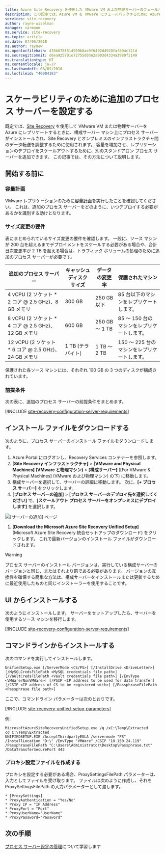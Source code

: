 ```yaml
---
title: Azure Site Recovery を使用した VMware VM および物理サーバーのフェールバックのために Azure でプロセス サーバーを設定する | Microsoft Docs
description: この記事では、Azure VM を VMware にフェールバックするために Azure でプロセス サーバーを設定する方法について説明します。
services: site-recovery
author: rayne-wiselman
manager: carmonm
ms.service: site-recovery
ms.topic: article
ms.date: 07/06/2018
ms.author: raynew
ms.openlocfilehash: 478b678f514959b8ae9f6492d4920faf894c321d
ms.sourcegitcommit: d0ea925701e72755d0b62a903d4334a3980f2149
ms.translationtype: HT
ms.contentlocale: ja-JP
ms.lasthandoff: 08/09/2018
ms.locfileid: "40004183"
---
```

# <a name="set-up-additional-process-servers-for-scalability"></a>スケーラビリティのために追加のプロセス サーバーを設定する

既定では、[Site Recovery](site-recovery-overview.md) を使用して VMware VM または物理サーバーを Azure にレプリケートするときに、構成サーバー マシン上にプロセス サーバーがインストールされ、Site Recovery とオンプレミスのインフラストラクチャ間のデータ転送を調整するために使用されます。 容量を増加させ、レプリケーションのデプロイをスケールアウトするために、別のスタンドアロン プロセス サーバーを追加できます。 この記事では、その方法について説明します。

## <a name="before-you-start"></a>開始する前に

### <a name="capacity-planning"></a>容量計画

VMware レプリケーションのために[容量計画](site-recovery-plan-capacity-vmware.md)を実行したことを確認してください。 これは、追加のプロセス サーバーをどのように、いつデプロイする必要があるかを識別する助けとなります。

### <a name="sizing-requirements"></a>サイズ変更の要件 

表にまとめられているサイズ変更の要件を確認します。 一般に、ソース マシンが 200 台を超えるまでデプロイメントをスケールする必要がある場合や、合計日次変更率が 2 TB を超える場合は、トラフィック ボリュームの処理のために追加のプロセス サーバーが必要です。

| **追加のプロセス サーバー** | **キャッシュ ディスク サイズ** | **データの変更率** | **保護されたマシン** |
| --- | --- | --- | --- |
|4 vCPU (2 ソケット * 2 コア \@ 2.5 GHz)、8 GB メモリ |300 GB |250 GB 以下 |85 台以下のマシンをレプリケートします。 |
|8 vCPU (2 ソケット * 4 コア \@ 2.5 GHz)、12 GB メモリ |600 GB |250 GB ～ 1 TB |85 ～ 150 台のマシンをレプリケートします。 |
|12 vCPU (2 ソケット * 6 コア \@ 2.5 GHz)、24 GB メモリ |1 TB (テラバイト) |1 TB ～ 2 TB |150 ～ 225 台のマシンをレプリケートします。 |

保護された各ソース マシンには、それぞれ 100 GB の 3 つのディスクが構成されています。

### <a name="prerequisites"></a>前提条件

次の表に、追加のプロセス サーバーの前提条件をまとめます。

[!INCLUDE [site-recovery-configuration-server-requirements](../../includes/site-recovery-configuration-and-scaleout-process-server-requirements.md)]


## <a name="download-installation-file"></a>インストール ファイルをダウンロードする

次のように、プロセス サーバーのインストール ファイルをダウンロードします。

1. Azure Portal にログオンし、Recovery Services コンテナーを参照します。
2. **[Site Recovery インフラストラクチャ]** > **[VMware and Physical Machines] (VMware と物理マシン)** > **[構成サーバー]** ([For VMware & Physical Machines] \(VMware および物理マシン) の下) に移動します。
3. 構成サーバーを選択して、サーバーの詳細に移動します。 次に、**[+ プロセス サーバー]** をクリックします。
4. **[プロセス サーバーの追加]** >  **[プロセス サーバーのデプロイ先を選択してください]** で、**[スケールアウト プロセス サーバーをオンプレミスにデプロイします]** を選択します。

  ![[サーバーの追加] ページ](./media/vmware-azure-set-up-process-server-scale/add-process-server.png)
1. **[Download the Microsoft Azure Site Recovery Unified Setup]** (Microsoft Azure Site Recovery 統合セットアップのダウンロード) をクリックします。 これで最新バージョンのインストール ファイルがダウンロードされます。

  > [!WARNING]
  プロセス サーバーのインストール バージョンは、実行している構成サーバーのバージョンと同じ、またはそれより前である必要があります。 バージョンの互換性を確保する簡単な方法は、構成サーバーをインストールまたは更新するために最近使用したものと同じインストーラーを使用することです。

## <a name="install-from-the-ui"></a>UI からインストールする

次のようにインストールします。 サーバーをセットアップしたら、サーバーを使用するソース マシンを移行します。

[!INCLUDE [site-recovery-configuration-server-requirements](../../includes/site-recovery-add-process-server.md)]


## <a name="install-from-the-command-line"></a>コマンドラインからインストールする

次のコマンドを実行してインストールします。

```
UnifiedSetup.exe [/ServerMode <CS/PS>] [/InstallDrive <DriveLetter>] [/MySQLCredsFilePath <MySQL credentials file path>] [/VaultCredsFilePath <Vault credentials file path>] [/EnvType <VMWare/NonVMWare>] [/PSIP <IP address to be used for data transfer] [/CSIP <IP address of CS to be registered with>] [/PassphraseFilePath <Passphrase file path>]
```

ここで、コマンドライン パラメーターは次のとおりです。

[!INCLUDE [site-recovery-unified-setup-parameters](../../includes/site-recovery-unified-installer-command-parameters.md)]

例: 

```
MicrosoftAzureSiteRecoveryUnifiedSetup.exe /q /xC:\Temp\Extracted
cd C:\Temp\Extracted
UNIFIEDSETUP.EXE /AcceptThirdpartyEULA /servermode "PS" /InstallLocation "D:\" /EnvType "VMWare" /CSIP "10.150.24.119" /PassphraseFilePath "C:\Users\Administrator\Desktop\Passphrase.txt" /DataTransferSecurePort 443
```
### <a name="create-a-proxy-settings-file"></a>プロキシ設定ファイルを作成する

プロキシを設定する必要がある場合、ProxySettingsFilePath パラメーターは、入力としてファイルを受け取ります。 ファイルは次のように作成し、それを ProxySettingsFilePath の入力パラメーターとして渡します。

```
* [ProxySettings]
* ProxyAuthentication = "Yes/No"
* Proxy IP = "IP Address"
* ProxyPort = "Port"
* ProxyUserName="UserName"
* ProxyPassword="Password"
```

## <a name="next-steps"></a>次の手順
[プロセス サーバー設定の管理](vmware-azure-manage-process-server.md)について学習します
